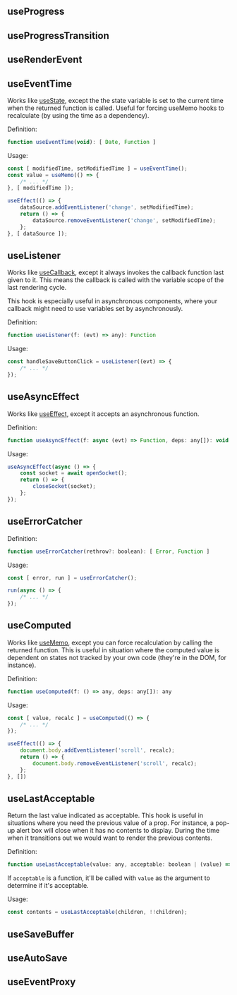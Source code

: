 ## useProgress

## useProgressTransition

## useRenderEvent

## useEventTime

Works like [useState](https://reactjs.org/docs/hooks-reference.html#usestate), except the the state variable is set to the current time when the returned function is called. Useful for forcing useMemo hooks to recalculate (by using the time as a dependency).

Definition:
```javascript
function useEventTime(void): [ Date, Function ]
```

Usage:
```javascript
const [ modifiedTime, setModifiedTime ] = useEventTime();
const value = useMemo(() => {
    /* ... */
}, [ modifiedTime ]);

useEffect(() => {
    dataSource.addEventListener('change', setModifiedTime);
    return () => {
        dataSource.removeEventListener('change', setModifiedTime);
    };
}, [ dataSource ]);
```

## useListener

Works like [useCallback](https://reactjs.org/docs/hooks-reference.html#usecallback), except it always invokes the callback function last given to it. This means the callback is called with the variable scope of the last rendering cycle.

This hook is especially useful in asynchronous components, where your callback might need to use variables set by asynchronously.

Definition:
```javascript
function useListener(f: (evt) => any): Function
```

Usage:
```javascript
const handleSaveButtonClick = useListener((evt) => {
    /* ... */
});
```

## useAsyncEffect

Works like [useEffect](https://reactjs.org/docs/hooks-reference.html#useeffect), except it accepts an asynchronous function.

Definition:
```javascript
function useAsyncEffect(f: async (evt) => Function, deps: any[]): void
```

Usage:
```javascript
useAsyncEffect(async () => {
    const socket = await openSocket();
    return () => {
        closeSocket(socket);
    };
});
```

## useErrorCatcher

Definition:
```javascript
function useErrorCatcher(rethrow?: boolean): [ Error, Function ]
```

Usage:
```javascript
const [ error, run ] = useErrorCatcher();

run(async () => {
    /* ... */
});
```

## useComputed

Works like [useMemo](https://reactjs.org/docs/hooks-reference.html#usememo), except you can force recalculation by calling the returned function. This is useful in situation where the computed value is dependent on states not tracked by your own code (they're in the DOM, for instance).

Definition:
```javascript
function useComputed(f: () => any, deps: any[]): any
```

Usage:
```javascript
const [ value, recalc ] = useComputed(() => {
    /* ... */
});

useEffect(() => {
    document.body.addEventListener('scroll', recalc);
    return () => {
        document.body.removeEventListener('scroll', recalc);
    };
}, [])
```

## useLastAcceptable

Return the last value indicated as acceptable. This hook is useful in situations where you need the previous value of a prop. For instance, a pop-up alert box will close when it has no contents to display. During the time when it transitions out we would want to render the previous contents.

Definition:
```javascript
function useLastAcceptable(value: any, acceptable: boolean | (value) => boolean): any
```

If `acceptable` is a function, it'll be called with `value` as the argument to determine if it's acceptable.

Usage:
```javascript
const contents = useLastAcceptable(children, !!children);
```

## useSaveBuffer

## useAutoSave

## useEventProxy
